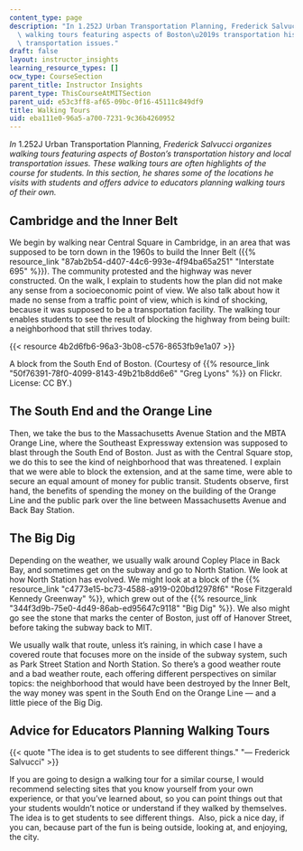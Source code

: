 ```yaml
---
content_type: page
description: "In 1.252J Urban Transportation Planning, Frederick Salvucci organizes\
  \ walking tours featuring aspects of Boston\u2019s transportation history and local\
  \ transportation issues."
draft: false
layout: instructor_insights
learning_resource_types: []
ocw_type: CourseSection
parent_title: Instructor Insights
parent_type: ThisCourseAtMITSection
parent_uid: e53c3ff8-af65-09bc-0f16-45111c849df9
title: Walking Tours
uid: eba111e0-96a5-a700-7231-9c36b4260952
---
```

*In* 1.252J Urban Transportation Planning, *Frederick Salvucci organizes walking tours featuring aspects of Boston’s transportation history and local transportation issues. These walking tours are often highlights of the course for students. In this section, he shares some of the locations he visits with students and offers advice to educators planning walking tours of their own.*

## Cambridge and the Inner Belt

We begin by walking near Central Square in Cambridge, in an area that was supposed to be torn down in the 1960s to build the Inner Belt ({{% resource_link "87ab2b54-d407-44c6-993e-4f94ba65a251" "Interstate 695" %}}). The community protested and the highway was never constructed. On the walk, I explain to students how the plan did not make any sense from a socioeconomic point of view. We also talk about how it made no sense from a traffic point of view, which is kind of shocking, because it was supposed to be a transportation facility. The walking tour enables students to see the result of blocking the highway from being built: a neighborhood that still thrives today.

{{< resource 4b2d6fb6-96a3-3b08-c576-8653fb9e1a07 >}}

A block from the South End of Boston. (Courtesy of {{% resource_link "50f76391-78f0-4099-8143-49b21b8dd6e6" "Greg Lyons" %}} on Flickr. License: CC BY.)

## The South End and the Orange Line

Then, we take the bus to the Massachusetts Avenue Station and the MBTA Orange Line, where the Southeast Expressway extension was supposed to blast through the South End of Boston. Just as with the Central Square stop, we do this to see the kind of neighborhood that was threatened. I explain that we were able to block the extension, and at the same time, were able to secure an equal amount of money for public transit. Students observe, first hand, the benefits of spending the money on the building of the Orange Line and the public park over the line between Massachusetts Avenue and Back Bay Station.

## The Big Dig

Depending on the weather, we usually walk around Copley Place in Back Bay, and sometimes get on the subway and go to North Station. We look at how North Station has evolved. We might look at a block of the {{% resource_link "c4773e15-bc73-4588-a919-020bd12978f6" "Rose Fitzgerald Kennedy Greenway" %}}, which grew out of the {{% resource_link "344f3d9b-75e0-4d49-86ab-ed95647c9118" "Big Dig" %}}. We also might go see the stone that marks the center of Boston, just off of Hanover Street, before taking the subway back to MIT.

We usually walk that route, unless it’s raining, in which case I have a covered route that focuses more on the inside of the subway system, such as Park Street Station and North Station. So there’s a good weather route and a bad weather route, each offering different perspectives on similar topics: the neighborhood that would have been destroyed by the Inner Belt, the way money was spent in the South End on the Orange Line — and a little piece of the Big Dig.

## Advice for Educators Planning Walking Tours

{{< quote "The idea is to get students to see different things." "— Frederick Salvucci" >}}

If you are going to design a walking tour for a similar course, I would recommend selecting sites that you know yourself from your own experience, or that you’ve learned about, so you can point things out that your students wouldn’t notice or understand if they walked by themselves. The idea is to get students to see different things.  Also, pick a nice day, if you can, because part of the fun is being outside, looking at, and enjoying, the city.